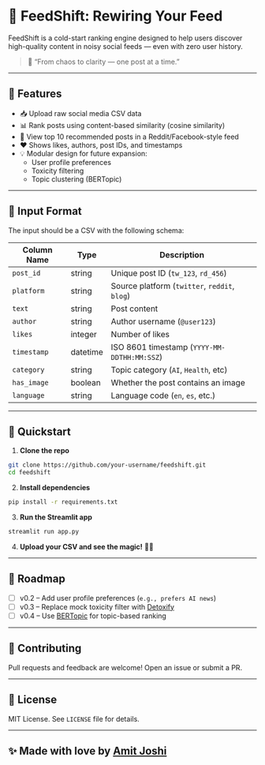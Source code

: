 # 🧠 FeedShift: Rewiring Your Feed

FeedShift is a cold-start ranking engine designed to help users discover high-quality content in noisy social feeds — even with zero user history.

> 🚀 “From chaos to clarity — one post at a time.”

---

## 🔧 Features

- 📥 Upload raw social media CSV data
- 📊 Rank posts using content-based similarity (cosine similarity)
- 📝 View top 10 recommended posts in a Reddit/Facebook-style feed
- ❤️ Shows likes, authors, post IDs, and timestamps
- 💡 Modular design for future expansion:
  - User profile preferences
  - Toxicity filtering
  - Topic clustering (BERTopic)

---

## 📁 Input Format

The input should be a CSV with the following schema:

| Column Name | Type     | Description                         |
|-------------|----------|-------------------------------------|
| `post_id`   | string   | Unique post ID (`tw_123`, `rd_456`) |
| `platform`  | string   | Source platform (`twitter`, `reddit`, `blog`) |
| `text`      | string   | Post content                        |
| `author`    | string   | Author username (`@user123`)        |
| `likes`     | integer  | Number of likes                     |
| `timestamp` | datetime | ISO 8601 timestamp (`YYYY-MM-DDTHH:MM:SSZ`) |
| `category`  | string   | Topic category (`AI`, `Health`, etc) |
| `has_image` | boolean  | Whether the post contains an image  |
| `language`  | string   | Language code (`en`, `es`, etc.)    |

---

## 🚀 Quickstart

1. **Clone the repo**
```bash
git clone https://github.com/your-username/feedshift.git
cd feedshift
````

2. **Install dependencies**

```bash
pip install -r requirements.txt
```

3. **Run the Streamlit app**

```bash
streamlit run app.py
```

4. **Upload your CSV and see the magic!** 🧙‍♂️

---

## 🔮 Roadmap

* [ ] v0.2 – Add user profile preferences (`e.g., prefers AI news`)
* [ ] v0.3 – Replace mock toxicity filter with  [Detoxify](https://github.com/unitaryai/detoxify)
* [ ] v0.4 – Use [BERTopic](https://github.com/MaartenGr/BERTopic) for topic-based ranking

---

## 🤝 Contributing

Pull requests and feedback are welcome! Open an issue or submit a PR.

---

## 📜 License

MIT License. See `LICENSE` file for details.

---

## ✨ Made with love by [Amit Joshi](https://github.com/amitjoshi9627)
